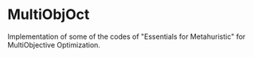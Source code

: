 # MultiObjOct
Implementation of some of the codes of "Essentials for Metahuristic" for MultiObjective Optimization.
